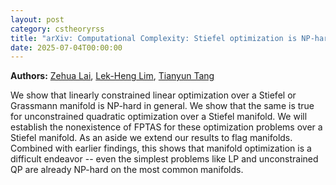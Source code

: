 ```yaml
---
layout: post
category: cstheoryrss
title: "arXiv: Computational Complexity: Stiefel optimization is NP-hard"
date: 2025-07-04T00:00:00
---
```


**Authors:** [Zehua Lai](https://dblp.uni-trier.de/search?q=Zehua+Lai), [Lek-Heng Lim](https://dblp.uni-trier.de/search?q=Lek-Heng+Lim), [Tianyun Tang](https://dblp.uni-trier.de/search?q=Tianyun+Tang)

We show that linearly constrained linear optimization over a Stiefel or
Grassmann manifold is NP-hard in general. We show that the same is true for
unconstrained quadratic optimization over a Stiefel manifold. We will establish
the nonexistence of FPTAS for these optimization problems over a Stiefel
manifold. As an aside we extend our results to flag manifolds. Combined with
earlier findings, this shows that manifold optimization is a difficult endeavor
-- even the simplest problems like LP and unconstrained QP are already NP-hard
on the most common manifolds.